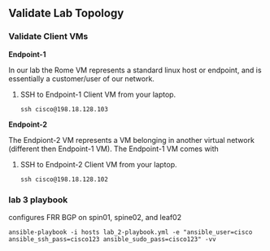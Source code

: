 ## Validate Lab Topology
### Validate Client VMs

__Endpoint-1__

In our lab the Rome VM represents a standard linux host or endpoint, and is essentially a customer/user of our network.

1. SSH to Endpoint-1 Client VM from your laptop.
   ```
   ssh cisco@198.18.128.103
   ```

__Endpoint-2__

The Endpiont-2 VM represents a VM belonging in another virtual network (different then Endpoint-1 VM). The Endpoint-1 VM comes with 

1. SSH to Endpoint-2 Client VM from your laptop.
   ```
   ssh cisco@198.18.128.102
   ```

### lab 3 playbook
configures FRR BGP on spin01, spine02, and leaf02

```
ansible-playbook -i hosts lab_2-playbook.yml -e "ansible_user=cisco ansible_ssh_pass=cisco123 ansible_sudo_pass=cisco123" -vv
```

